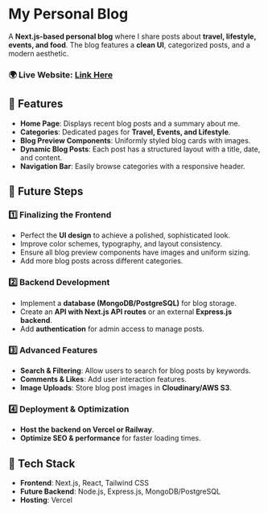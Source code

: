 # **My Personal Blog**
A **Next.js-based personal blog** where I share posts about **travel, lifestyle, events, and food**. The blog features a **clean UI**, categorized posts, and a modern aesthetic.

### **🌍 Live Website:** [Link Here](https://personalblog-omega-umber.vercel.app/)

## **🚀 Features**
- **Home Page**: Displays recent blog posts and a summary about me.
- **Categories**: Dedicated pages for **Travel, Events, and Lifestyle**.
- **Blog Preview Components**: Uniformly styled blog cards with images.
- **Dynamic Blog Posts**: Each post has a structured layout with a title, date, and content.
- **Navigation Bar**: Easily browse categories with a responsive header.

## **📌 Future Steps**
### **1️⃣ Finalizing the Frontend**
- Perfect the **UI design** to achieve a polished, sophisticated look.
- Improve color schemes, typography, and layout consistency.
- Ensure all blog preview components have images and uniform sizing.
- Add more blog posts across different categories.

### **2️⃣ Backend Development**
- Implement a **database (MongoDB/PostgreSQL)** for blog storage.
- Create an **API with Next.js API routes** or an external **Express.js backend**.
- Add **authentication** for admin access to manage posts.

### **3️⃣ Advanced Features**
- **Search & Filtering**: Allow users to search for blog posts by keywords.
- **Comments & Likes**: Add user interaction features.
- **Image Uploads**: Store blog post images in **Cloudinary/AWS S3**.

### **4️⃣ Deployment & Optimization**
- **Host the backend on Vercel or Railway**.
- **Optimize SEO & performance** for faster loading times.

## **📌 Tech Stack**
- **Frontend**: Next.js, React, Tailwind CSS
- **Future Backend**: Node.js, Express.js, MongoDB/PostgreSQL
- **Hosting**: Vercel